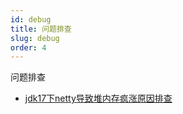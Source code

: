 ```yaml
---
id: debug
title: 问题排查
slug: debug
order: 4
---
```


问题排查

* [jdk17下netty导致堆内存疯涨原因排查](https://mp.weixin.qq.com/s/HhJJg7gKnzrRH2_993-vNw)
